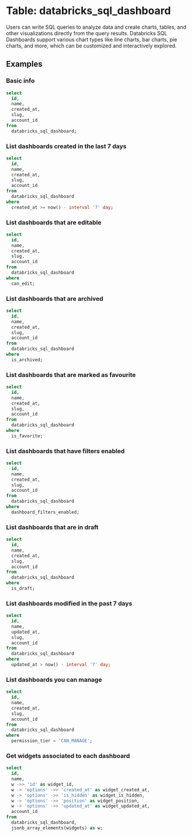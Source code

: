 # Table: databricks_sql_dashboard

Users can write SQL queries to analyze data and create charts, tables, and other visualizations directly from the query results. Databricks SQL Dashboards support various chart types like line charts, bar charts, pie charts, and more, which can be customized and interactively explored.

## Examples

### Basic info

```sql
select
  id,
  name,
  created_at,
  slug,
  account_id
from
  databricks_sql_dashboard;
```

### List dashboards created in the last 7 days

```sql
select
  id,
  name,
  created_at,
  slug,
  account_id
from
  databricks_sql_dashboard
where
  created_at >= now() - interval '7' day;
```

### List dashboards that are editable

```sql
select
  id,
  name,
  created_at,
  slug,
  account_id
from
  databricks_sql_dashboard
where
  can_edit;
```

### List dashboards that are archived

```sql
select
  id,
  name,
  created_at,
  slug,
  account_id
from
  databricks_sql_dashboard
where
  is_archived;
```

### List dashboards that are marked as favourite

```sql
select
  id,
  name,
  created_at,
  slug,
  account_id
from
  databricks_sql_dashboard
where
  is_favorite;
```

### List dashboards that have filters enabled

```sql
select
  id,
  name,
  created_at,
  slug,
  account_id
from
  databricks_sql_dashboard
where
  dashboard_filters_enabled;
```

### List dashboards that are in draft

```sql
select
  id,
  name,
  created_at,
  slug,
  account_id
from
  databricks_sql_dashboard
where
  is_draft;
```

### List dashboards modified in the past 7 days

```sql
select
  id,
  name,
  updated_at,
  slug,
  account_id
from
  databricks_sql_dashboard
where
  updated_at > now() - interval '7' day;
```

### List dashboards you can manage

```sql
select
  id,
  name,
  created_at,
  slug,
  account_id
from
  databricks_sql_dashboard
where
  permission_tier = 'CAN_MANAGE';
```

### Get widgets associated to each dashboard

```sql
select
  id,
  name,
  w ->> 'id' as widget_id,
  w -> 'options' ->> 'created_at' as widget_created_at,
  w -> 'options' ->> 'is_hidden' as widget_is_hidden,
  w -> 'options' ->> 'position' as widget_position,
  w -> 'options' ->> 'updated_at' as widget_updated_at,
  account_id
from
  databricks_sql_dashboard,
  jsonb_array_elements(widgets) as w;
```